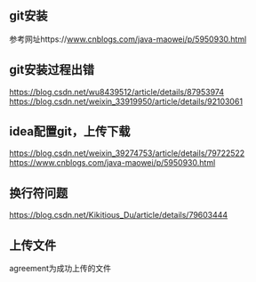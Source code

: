 ## git安装
参考网址https://www.cnblogs.com/java-maowei/p/5950930.html
## git安装过程出错
https://blog.csdn.net/wu8439512/article/details/87953974
https://blog.csdn.net/weixin_33919950/article/details/92103061
## idea配置git，上传下载
https://blog.csdn.net/weixin_39274753/article/details/79722522
https://www.cnblogs.com/java-maowei/p/5950930.html
## 换行符问题
https://blog.csdn.net/Kikitious_Du/article/details/79603444
## 上传文件
agreement为成功上传的文件
